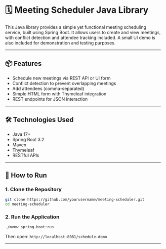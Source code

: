 # 🗓️ Meeting Scheduler Java Library

This Java library provides a simple yet functional meeting scheduling service, built using Spring Boot. It allows users to create and view meetings, with conflict detection and attendee tracking included. A small UI demo is also included for demonstration and testing purposes.

---

## 📦 Features

* Schedule new meetings via REST API or UI form
* Conflict detection to prevent overlapping meetings
* Add attendees (comma-separated)
* Simple HTML form with Thymeleaf integration
* REST endpoints for JSON interaction

---

## 🛠️ Technologies Used

* Java 17+
* Spring Boot 3.2
* Maven
* Thymeleaf
* RESTful APIs

---

## 🚀 How to Run

### 1. Clone the Repository

```bash
git clone https://github.com/yourusername/meeting-scheduler.git
cd meeting-scheduler
```

### 2. Run the Application

```bash
./mvnw spring-boot:run
```

Then open:
`http://localhost:8081/schedule-demo`

---

